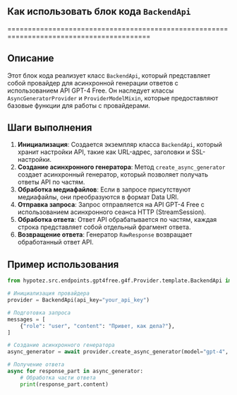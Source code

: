 ## Как использовать блок кода `BackendApi`
=========================================================================================

Описание
-------------------------
Этот блок кода реализует класс `BackendApi`, который представляет собой провайдер для асинхронной генерации ответов с использованием API GPT-4 Free. Он наследует классы `AsyncGeneratorProvider` и `ProviderModelMixin`, которые предоставляют базовые функции для работы с провайдерами.

Шаги выполнения
-------------------------
1. **Инициализация**:  Создается экземпляр класса `BackendApi`, который хранит настройки API, такие как URL-адрес, заголовки и SSL-настройки.
2. **Создание асинхронного генератора**: Метод `create_async_generator` создает асинхронный генератор, который позволяет получать ответы API по частям.
3. **Обработка медиафайлов**:  Если в запросе присутствуют медиафайлы, они преобразуются в формат Data URI.
4. **Отправка запроса**:  Запрос отправляется на API GPT-4 Free с использованием асинхронного сеанса HTTP (StreamSession).
5. **Обработка ответа**:  Ответ API обрабатывается по частям, каждая строка представляет собой отдельный фрагмент ответа. 
6. **Возвращение ответа**:  Генератор `RawResponse` возвращает обработанный ответ API.


Пример использования
-------------------------

```python
from hypotez.src.endpoints.gpt4free.g4f.Provider.template.BackendApi import BackendApi

# Инициализация провайдера
provider = BackendApi(api_key="your_api_key")

# Подготовка запроса
messages = [
    {"role": "user", "content": "Привет, как дела?"},
]

# Создание асинхронного генератора
async_generator = await provider.create_async_generator(model="gpt-4", messages=messages)

# Получение ответа
async for response_part in async_generator:
    # Обработка части ответа
    print(response_part.content)
```